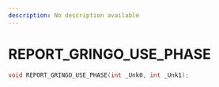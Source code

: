 ```yaml
---
description: No description available 
---
```


# REPORT_GRINGO_USE_PHASE

```cpp
void REPORT_GRINGO_USE_PHASE(int _Unk0, int _Unk1);
```